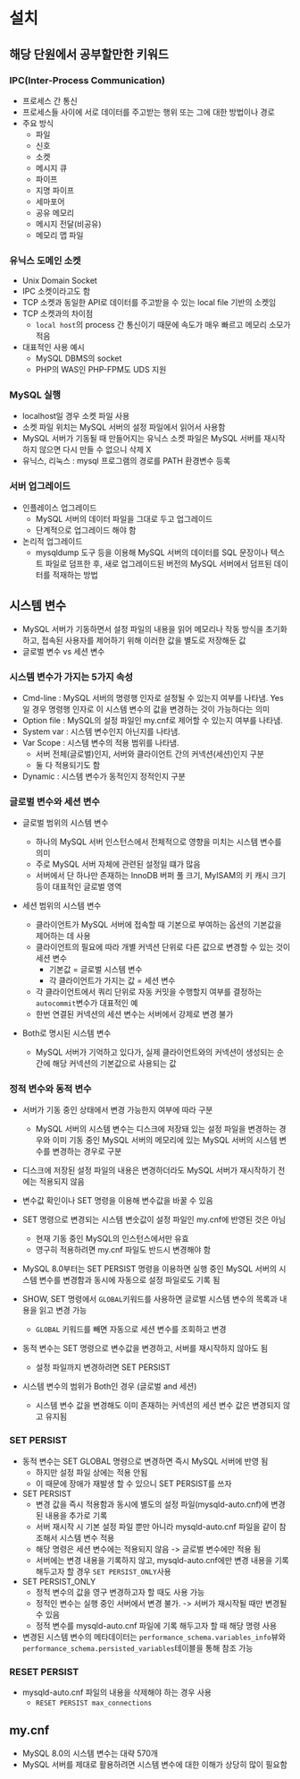 # 설치 
## 해당 단원에서 공부할만한 키워드 
### IPC(Inter-Process Communication)
- 프로세스 간 통신
- 프로세스들 사이에 서로 데이터를 주고받는 행위 또는 그에 대한 방법이나 경로 
- 주요 방식
  - 파일
  - 신호
  - 소켓
  - 메시지 큐
  - 파이프
  - 지명 파이프
  - 세마포어
  - 공유 메모리
  - 메시지 전달(비공유)
  - 메모리 맵 파일 

### 유닉스 도메인 소켓
- Unix Domain Socket
- IPC 소켓이라고도 함 
- TCP 소켓과 동일한 API로 데이터를 주고받을 수 있는 local file 기반의 소켓임 
- TCP 소켓과의 차이점
  - `local host`의 process 간 통신이기 때문에 속도가 매우 빠르고 메모리 소모가 적음 
- 대표적인 사용 예시
  - MySQL DBMS의 socket
  - PHP의 WAS인 PHP-FPM도 UDS 지원 


### MySQL 실행
- localhost일 경우 소켓 파일 사용
- 소켓 파일 위치는 MySQL 서버의 설정 파일에서 읽어서 사용함 
- MySQL 서버가 기동될 때 만들어지는 유닉스 소켓 파일은 MySQL 서버를 재시작하지 않으면 다시 만들 수 없으니 삭제 X
- 유닉스, 리눅스 : mysql 프로그램의 경로를 PATH 환경변수 등록 


### 서버 업그레이드 
- 인플레이스 업그레이드 
  - MySQL 서버의 데이터 파일을 그대로 두고 업그레이드
  - 단계적으로 업그레이드 해야 함 
- 논리적 업그레이드
  - mysqldump 도구 등을 이용해 MySQL 서버의 데이터를 SQL 문장이나 텍스트 파일로 덤프한 후, 새로 업그레이드된 버전의 MySQL 서버에서 덤프된 데이터를 적재하는 방법


## 시스템 변수 
- MySQL 서버가 기동하면서 설정 파일의 내용을 읽어 메모리나 작동 방식을 초기화하고, 접속된 사용자를 제어하기 위해 이러한 값을 별도로 저장해둔 값 
- 글로벌 변수 vs 세션 변수 
### 시스템 변수가 가지는 5가지 속성 
- Cmd-line : MySQL 서버의 명령행 인자로 설정될 수 있는지 여부를 나타냄. Yes일 경우 명령행 인자로 이 시스템 변수의 값을 변경하는 것이 가능하다는 의미
- Option file : MySQL의 설정 파일인 my.cnf로 제어할 수 있는지 여부를 나타냄.
- System var : 시스템 변수인지 아닌지를 나타냄.
- Var Scope : 시스템 변수의 적용 범위를 나타냄. 
  - 서버 전체(글로벌)인지, 서버와 클라이언트 간의 커넥션(세션)인지 구분 
  - 둘 다 적용되기도 함 
- Dynamic : 시스템 변수가 동적인지 정적인지 구분 


### 글로벌 변수와 세션 변수 
- 글로벌 범위의 시스템 변수
  - 하나의 MySQL 서버 인스턴스에서 전체적으로 영향을 미치는 시스템 변수를 의미 
  - 주로 MySQL 서버 자체에 관련된 설정일 떄가 많음 
  - 서버에서 단 하나만 존재하는 InnoDB 버퍼 풀 크기, MyISAM의 키 캐시 크기 등이 대표적인 글로벌 영역


- 세션 범위의 시스템 변수
  - 클라이언트가 MySQL 서버에 접속할 때 기본으로 부여하는 옵션의 기본값을 제어하는 데 사용 
  - 클라이언트의 필요에 따라 개별 커넥션 단위로 다른 값으로 변경할 수 있는 것이 세션 변수 
    - 기본값 = 글로벌 시스템 변수 
    - 각 클라이언트가 가지는 값 = 세션 변수
  - 각 클라이언트에서 쿼리 단위로 자동 커밋을 수행할지 여부를 결정하는 `autocommit`변수가 대표적인 예 
  - 한번 연결된 커넥션의 세션 변수는 서버에서 강제로 변경 불가


- Both로 명시된 시스템 변수 
  - MySQL 서버가 기억하고 있다가, 실제 클라이언트와의 커넥션이 생성되는 순간에 해당 커넥션의 기본값으로 사용되는 값


### 정적 변수와 동적 변수 
- 서버가 기동 중인 상태에서 변경 가능한지 여부에 따라 구분
  - MySQL 서버의 시스템 변수는 디스크에 저장돼 있는 설정 파일을 변경하는 경우와 이미 기동 중인 MySQL 서버의 메모리에 있는 MySQL 서버의 시스템 변수를 변경하는 경우로 구분 
- 디스크에 저장된 설정 파일의 내용은 변경하더라도 MySQL 서버가 재시작하기 전에는 적용되지 않음 
- 변수값 확인이나 SET 명령을 이용해 변수값을 바꿀 수 있음 
- SET 명령으로 변경되는 시스템 변숫값이 설정 파일인 my.cnf에 반영된 것은 아님
  - 현재 기동 중인 MySQL의 인스턴스에서만 유효 
  - 영구히 적용하려면 my.cnf 파일도 반드시 변경해야 함 
- MySQL 8.0부터는 SET PERSIST 명령을 이용하면 실행 중인 MySQL 서버의 시스템 변수를 변경함과 동시에 자동으로 설정 파일로도 기록 됨 
- SHOW, SET 명령에서 `GLOBAL`키워드를 사용하면 글로벌 시스템 변수의 목록과 내용을 읽고 변경 가능
  - `GLOBAL` 키워드를 빼면 자동으로 세션 변수를 조회하고 변경


- 동적 변수는 SET 명령으로 변수값을 변경하고, 서버를 재시작하지 않아도 됨
  - 설정 파일까지 변경하려면 SET PERSIST


- 시스템 변수의 범위가 Both인 경우 (글로벌 and 세션)
  - 시스템 변수 값을 변경해도 이미 존재하는 커넥션의 세션 변수 값은 변경되지 않고 유지됨 


### SET PERSIST 
- 동적 변수는 SET GLOBAL 명령으로 변경하면 즉시 MySQL 서버에 반영 됨 
  - 하지만 설정 파일 상에는 적용 안됨
  - 이 때문에 장애가 재발생 할 수 있으니 SET PERSIST를 쓰자 
- SET PERSIST 
  - 변경 값을 즉시 적용함과 동시에 별도의 설정 파일(mysqld-auto.cnf)에 변경된 내용을 추가로 기록 
  - 서버 재시작 시 기본 설정 파일 뿐만 아니라 mysqld-auto.cnf 파일을 같이 참조해서 시스템 변수 적용 
  - 해당 명령은 세션 변수에는 적용되지 않음 -> 글로벌 변수에만 적용 됨 
  - 서버에는 변경 내용을 기록하지 않고, mysqld-auto.cnf에만 변경 내용을 기록 해두고자 할 경우 `SET PERSIST_ONLY`사용 
- SET PERSIST_ONLY
  - 정적 변수의 값을 영구 변경하고자 할 때도 사용 가능 
  - 정적인 변수는 실행 중인 서버에서 변경 불가. -> 서버가 재시작될 때만 변경될 수 있음 
  - 정적 변수를 mysqld-auto.cnf 파일에 기록 해두고자 할 때 해당 명령 사용 
- 변경된 시스템 변수의 메타데이터는 `performance_schema.variables_info`뷰와 `performance_schema.persisted_variables`테이블을 통해 참조 가능 


### RESET PERSIST
- mysqld-auto.cnf 파일의 내용을 삭제해야 하는 경우 사용
  - `RESET PERSIST max_connections`


## my.cnf
- MySQL 8.0의 시스템 변수는 대략 570개 
- MySQL 서버를 제대로 활용하려면 시스템 변수에 대한 이해가 상당히 많이 필요함 

